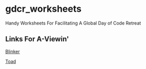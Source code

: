 # gdcr_worksheets
Handy Worksheets For Facilitating A Global Day of Code Retreat

## Links For A-Viewin'

[Blinker](http://htmlpreview.github.io/?https://raw.githubusercontent.com/n8dgr8/gdcr_worksheets/master/blinker.html)

[Toad](http://htmlpreview.github.io/?https://raw.githubusercontent.com/n8dgr8/gdcr_worksheets/master/toad.html)
